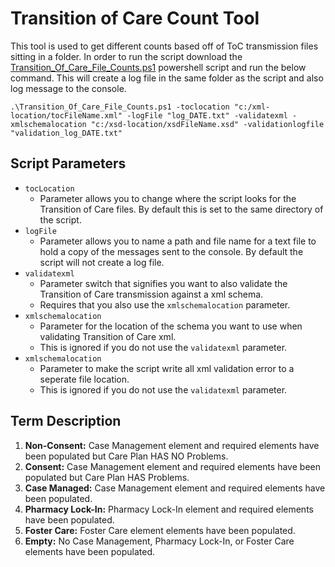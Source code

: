 # Transition of Care Count Tool

This tool is used to get different counts based off of ToC transmission files sitting in a folder. In order to run the script download the [Transition_Of_Care_File_Counts.ps1](https://github.com/HealthcareStandards/HealthcareStandards/blob/master/TransitionOfCare/CCDAHybrid/Scripts/ToC%20Counts%20Tool/Transition_Of_Care_File_Counts.ps1) powershell script and run the below command. This will create a log file in the same folder as the script and also log message to the console.

`.\Transition_Of_Care_File_Counts.ps1 -toclocation "c:/xml-location/tocFileName.xml" -logFile "log_DATE.txt" -validatexml -xmlschemalocation "c:/xsd-location/xsdFileName.xsd" -validationlogfile "validation_log_DATE.txt"`

## Script Parameters

- `tocLocation`
	- Parameter allows you to change where the script looks for the Transition of Care files. By default this is set to the same directory of the script.
- `logFile`
	- Parameter allows you to name a path and file name for a text file to hold a copy of the messages sent to the console. By default the script will not create a log file.
- `validatexml`
	- Parameter switch that signifies you want to also validate the Transition of Care transmission against a xml schema.
	- Requires that you also use the `xmlschemalocation` parameter.
- `xmlschemalocation`
	- Parameter for the location of the schema you want to use when validating Transition of Care xml.
	- This is ignored if you do not use the `validatexml` parameter.
- `xmlschemalocation`
	- Parameter to make the script write all xml validation error to a seperate file location.
	- This is ignored if you do not use the `validatexml` parameter.

## Term Description

1. **Non-Consent:** Case Management element and required elements have been populated but Care Plan HAS NO Problems.
2. **Consent:** Case Management element and required elements have been populated but Care Plan HAS Problems.
3. **Case Managed:** Case Management element and required elements have been populated.
4. **Pharmacy Lock-In:** Pharmacy Lock-In element and required elements have been populated.
6. **Foster Care:** Foster Care element elements have been populated.
5. **Empty:** No Case Management, Pharmacy Lock-In, or Foster Care elements have been populated.
